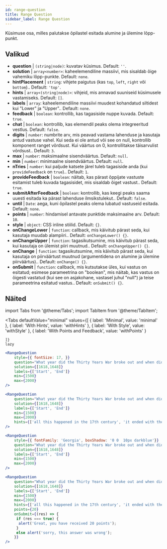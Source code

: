 ```yaml
---
id: range-question
title: Range Question
sidebar_label: Range Question
---
```


Küsimuse osa, milles palutakse õpilastel esitada alumine ja ülemine lõpp-punkt.

## Valikud

* __question__ | `(string|node)`: kuvatav küsimus. Default: `''`.
* __solution__ | `array<number>`: kaheelemendiline massiivi, mis sisaldab õige vahemiku lõpp-punkte. Default: `none`.
* __hintPlacement__ | `string`: vihjete paigutus (kas `top`, `left`, `right` või `bottom`).. Default: `'top'`.
* __hints__ | `array<(string|node)>`: vihjeid, mis annavad suuniseid küsimusele vastamiseks. Default: `[]`.
* __labels__ | `array`: kaheelemendiline massiivi muudest kohandatud siltidest kui "Lower" ja "Upper".. Default: `none`.
* __feedback__ | `boolean`: kontrollib, kas tagasiside nuppe kuvada. Default: `true`.
* __chat__ | `boolean`: kontrollib, kas elemendil peaks olema integreeritud vestlus. Default: `false`.
* __digits__ | `number`: numbrite arv, mis peavad vastama lahenduse ja kasutaja antud vastuse vahel. Kui seda ei ole antud või see on null, kontrollib komponent ranget võrdsust. Kui väärtus on 0, kontrollitakse täisarvulist võrdsust.. Default: `3`.
* __max__ | `number`: maksimaalne sisendväärtus. Default: `null`.
* __min__ | `number`: minimaalne sisendväärtus. Default: `null`.
* __nTries__ | `number`: kui paljude katsete järel tuleb tagasiside anda (kui `provideFeedback` on `true`).. Default: `1`.
* __provideFeedback__ | `boolean`: näitab, kas pärast õppijate vastuste esitamist tuleb kuvada tagasisidet, mis sisaldab õiget vastust.. Default: `true`.
* __submitAfterFeedback__ | `boolean`: kontrollib, kas keegi peaks saama uuesti esitada ka pärast lahenduse ilmsikstulekut.. Default: `false`.
* __until__ | `Date`: aega, kuni õpilastel peaks olema lubatud vastuseid esitada. Default: `none`.
* __points__ | `number`: hindamisel antavate punktide maksimaalne arv. Default: `10`.
* __style__ | `object`: CSS inline stiilid. Default: `{}`.
* __onChangeLower__ | `function`: callback, mis käivitub pärast seda, kui kasutaja muudab alampiiri.. Default: `onChangeLower() {}`.
* __onChangeUpper__ | `function`: tagasikutsumine, mis käivitub pärast seda, kui kasutaja on ülemist piiri muutnud.. Default: `onChangeUpper() {}`.
* __onChange__ | `function`: tagasikutsumine, mis käivitub pärast seda, kui kasutaja on piirväärtust muutnud (argumentidena on alumine ja ülemine piirväärtus).. Default: `onChange() {}`.
* __onSubmit__ | `function`: callback, mis kutsutakse üles, kui vastus on esitatud; esimese parameetrina on "boolean", mis näitab, kas vastus on õigesti vastatud (kui see on asjakohane, vastasel juhul "null") ja teise parameetrina esitatud vastus.. Default: `onSubmit() {}`.


## Näited

import Tabs from '@theme/Tabs';
import TabItem from '@theme/TabItem';

<Tabs
    defaultValue="minimal"
    values={[
        { label: 'Minimal', value: 'minimal' },
        { label: 'With Hints', value: 'withHints' },
        { label: 'With Style', value: 'withStyle' },
        { label: 'With Points and Feedback', value: 'withPoints' }
        
    ]}
    lazy
>

<TabItem value="minimal">

```jsx live
<RangeQuestion
    style={{ fontSize: 17, }}
    question="What year did the Thirty Years War broke out and when did it?"
    solution={[1618,1648]}
    labels={['Start', 'End']}
    min={1500}
    max={2000}
/>
```

</TabItem>

<TabItem value="withHints">

```jsx live
<RangeQuestion
    question="What year did the Thirty Years War broke out and when did it?"
    solution={[1618,1648]}
    labels={['Start', 'End']}
    min={1500}
    max={2000}
    hints={['all this happened in the 17th century', 'it ended with the Peace of Westphalia in 1648']}
/>
```

</TabItem>

<TabItem value="withStyle">

```jsx live
<RangeQuestion
    style={{ fontFamily: 'Georgia', boxShadow: '0 0  10px darkblue'}}
    question="What year did the Thirty Years War broke out and when did it?"
    solution={[1618,1648]}
    labels={['Start', 'End']}
    min={1500}
    max={2000}
/>
```

</TabItem>

<TabItem value="withPoints">

```jsx live
<RangeQuestion
    question="What year did the Thirty Years War broke out and when did it?"
    solution={[1618,1648]}
    labels={['Start', 'End']}
    min={1500}
    max={2000}
    hints={['all this happened in the 17th century', 'it ended with the Peace of Westphalia in 1648']}
    points={20}
    onSubmit={(res) => {
     if (res === true) {
      alert('Great, you have received 20 points');
     }
     else alert('sorry, this answer was wrong');
    }}
/>
```

</TabItem>

</Tabs>
